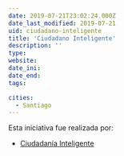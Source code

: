 ```yaml
---
date: 2019-07-21T23:02:24.000Z
date_last_modified: 2019-07-21
uid: ciudadano-inteligente
title: 'Ciudadano Inteligente'
description: ''
type: 
website: 
date_ini: 
date_end: 
tags:

cities: 
  - Santiago
---
```


Esta iniciativa fue realizada por:

- [Ciudadanía Inteligente](/organizaciones/ciudadania-inteligente)
